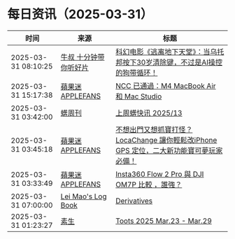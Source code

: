 ﻿# 每日资讯（2025-03-31）

|时间|来源|标题|
|---|---|---|
|2025-03-31 08:10:25|[牛叔 十分钟带你听好片](https://getpodcast.xyz/data/ximalaya/11534451.xml)|[科幻电影《逃离地下天堂》：当乌托邦按下30岁清除键，不过是AI操控的狗带循环！](https://www.ximalaya.com/sound/829440073)|
|2025-03-31 15:17:38|[蘋果迷 APPLEFANS](https://applefans.today/feed/)|[NCC 已通過：M4 MacBook Air 和 Mac Studio](https://applefans.today/2025-03-ncc-m4-macbook-air-mac-studio/)|
|2025-03-31 03:42:00|[蠎周刊](https://weekly.pychina.org/feeds/all.atom.xml)|[上周蠎快讯 2025/13](https://weekly.pychina.org/pyrecap/pyrw-2513.html)|
|2025-03-31 03:45:18|[蘋果迷 APPLEFANS](https://applefans.today/feed/)|[不想出門又想抓寶打怪？LocaChange 讓你輕鬆改iPhone GPS 定位，二大新功能寶可夢玩家必備！](https://applefans.today/2025-03-locachange-change-iphone-gps-location/)|
|2025-03-31 03:33:49|[蘋果迷 APPLEFANS](https://applefans.today/feed/)|[Insta360 Flow 2 Pro 與 DJI OM7P 比較 ，誰強？](https://applefans.today/2025-03-insta360-flow-2-pro-vs-dji-osmo-mobile-7p/)|
|2025-03-31 07:00:00|[Lei Mao's Log Book](https://leimao.github.io/atom.xml)|[Derivatives](https://leimao.github.io/blog/Derivatives/)|
|2025-03-31 01:23:27|[素生](http://z.arlmy.me/atom.xml)|[Toots 2025 Mar.23 - Mar.29](http://z.arlmy.me/posts/MastodonArchives/2025/MastodonTootsArchives_20250329/)|
